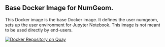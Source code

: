 ## Base Docker Image for NumGeom.

This Docker image is the base Docker image. It defines the user numgeom, sets up the user environment for Jupyter Notebook. This image is not meant to be used directly by end-users.

[![Docker Repository on Quay](https://quay.io/repository/numgeom/base/status "Docker Repository on Quay")](https://quay.io/repository/numgeom/base)
